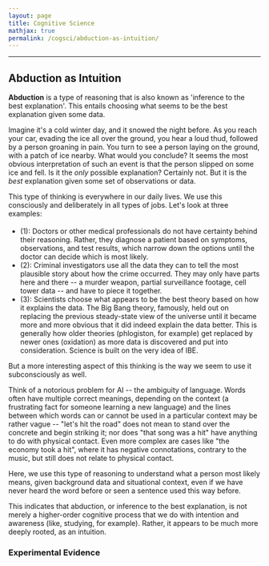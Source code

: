 ```yaml
---
layout: page
title: Cognitive Science
mathjax: true
permalink: /cogsci/abduction-as-intuition/
---
```


---

<style> blockquote{ margin: 1.3em 1.9em; border-left-style: solid; border-left-width: thick; border-left-color: lightgray; padding: 0.1em 1em; font-size: 16px; color: lightslategray; } </style>

## Abduction as Intuition
**Abduction** is a type of reasoning that is also known as 'inference to the best explanation'. This entails choosing what seems to be the best explanation given some data.

Imagine it's a cold winter day, and it snowed the night before. As you reach your car, evading the ice all over the ground, you hear a loud thud, followed by a person groaning in pain. You turn to see a person laying on the ground, with a patch of ice nearby. What would you conclude? It seems the most obvious interpretation of such an event is that the person slipped on some ice and fell. Is it the *only* possible explanation? Certainly not. But it is the *best* explanation given some set of observations or data.

This type of thinking is everywhere in our daily lives. We use this consciously and deliberately in all types of jobs. Let's look at three examples:

<p class="has-text-align-justify" style="font-size:18px">
  <ul>
  <li> (1): Doctors or other medical professionals do not have certainty behind their reasoning. Rather, they diagnose a patient based on symptoms, observations, and test results, which narrow down the options until the doctor can decide which is most likely.</li>
  <li> (2): Criminal investigators use all the data they can to tell the most plausible story about how the crime occurred. They may only have parts here and there -- a murder weapon, partial surveillance footage, cell tower data -- and have to piece it together. </li>
 <li> (3): Scientists choose what appears to be the best theory based on how it explains the data. The Big Bang theory, famously, held out on replacing the previous steady-state view of the universe until it became more and more obvious that it did indeed explain the data better. This is generally how older theories (phlogiston, for example) get replaced by newer ones (oxidation) as more data is discovered and put into consideration. Science is built on the very idea of IBE. </li>
  </ul>
</p>

But a more interesting aspect of this thinking is the way we seem to use it subconsciously as well. 

Think of a notorious problem for AI -- the ambiguity of language. Words often have multiple correct meanings, depending on the context (a frustrating fact for someone learning a new language) and the lines between which words can or cannot be used in a particular context may be rather vague -- "let's hit the road" does not mean to stand over the concrete and begin striking it; nor does "that song was a hit" have anything to do with physical contact. Even more complex are cases like "the economy took a hit", where it has negative connotations, contrary to the music, but still does not relate to physical contact.

Here, we use this type of reasoning to understand what a person most likely means, given background data and situational context, even if we have never heard the word before or seen a sentence used this way before.

This indicates that abduction, or inference to the best explanation, is not merely a higher-order cognitive process that we do with intention and awareness (like, studying, for example). Rather, it appears to be much more deeply rooted, as an intuition.

### Experimental Evidence
